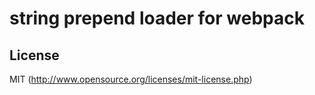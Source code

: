 # string prepend loader for webpack

## License

MIT (http://www.opensource.org/licenses/mit-license.php)

